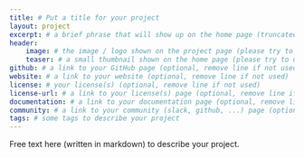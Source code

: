 ```yaml
---
title: # Put a title for your project
layout: project
excerpt: # a brief phrase that will show up on the home page (truncated to 200 characters)
header:
    image: # the image / logo shown on the project page (please try to use SVG format)
    teaser: # a small thumbnail shown on the home page (please try to use SVG format)
github: # a link to your GitHub page (optional, remove line if not used)
website: # a link to your website (optional, remove line if not used)
license: # your license(s) (optional, remove line if not used)
license-url: # a link to your license(s) page (optional, remove line if not used)
documentation: # a link to your documentation page (optional, remove line if not used)
community: # a link to your community (slack, github, ...) page (optional, remove line if not used)
tags: # some tags to describe your project
---
```


Free text here (written in markdown) to describe your project.
